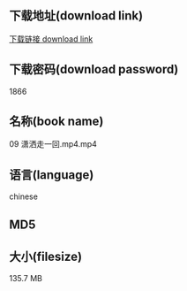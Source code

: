 ## 下载地址(download link)
[下载链接 download link](https://voluble-croquembouche-d321dc.netlify.app/?s=09+%E6%BD%87%E6%B4%92%E8%B5%B0%E4%B8%80%E5%9B%9E.mp4)

## 下载密码(download password)
1866

## 名称(book name)
09 潇洒走一回.mp4.mp4

## 语言(language)
chinese

## MD5


## 大小(filesize)
135.7 MB
